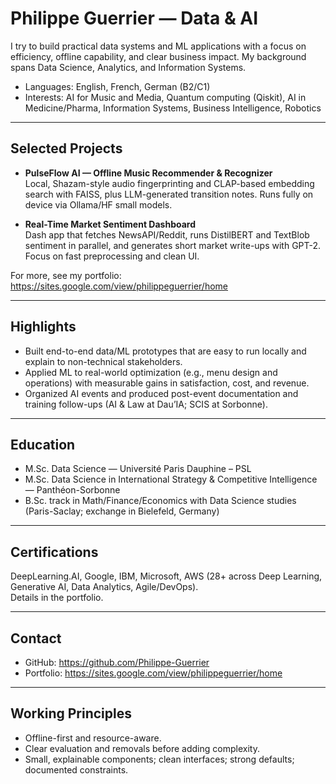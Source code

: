 # Philippe Guerrier — Data & AI
I try to build practical data systems and ML applications with a focus on efficiency, offline capability, and clear business impact. My background spans Data Science, Analytics, and Information Systems.

- Languages: English, French, German (B2/C1)
- Interests: AI for Music and Media, Quantum computing (Qiskit), AI in Medicine/Pharma, Information Systems, Business Intelligence, Robotics

---

## Selected Projects

- **PulseFlow AI — Offline Music Recommender & Recognizer**  
  Local, Shazam-style audio fingerprinting and CLAP-based embedding search with FAISS, plus LLM-generated transition notes. Runs fully on device via Ollama/HF small models.

- **Real-Time Market Sentiment Dashboard**  
  Dash app that fetches NewsAPI/Reddit, runs DistilBERT and TextBlob sentiment in parallel, and generates short market write-ups with GPT-2. Focus on fast preprocessing and clean UI.

For more, see my portfolio:  
https://sites.google.com/view/philippeguerrier/home

---

## Highlights

- Built end-to-end data/ML prototypes that are easy to run locally and explain to non-technical stakeholders.  
- Applied ML to real-world optimization (e.g., menu design and operations) with measurable gains in satisfaction, cost, and revenue.  
- Organized AI events and produced post-event documentation and training follow-ups (AI & Law at Dau’IA; SCIS at Sorbonne).

---

## Education

- M.Sc. Data Science — Université Paris Dauphine – PSL  
- M.Sc. Data Science in International Strategy & Competitive Intelligence — Panthéon-Sorbonne  
- B.Sc. track in Math/Finance/Economics with Data Science studies (Paris-Saclay; exchange in Bielefeld, Germany)

---

## Certifications

DeepLearning.AI, Google, IBM, Microsoft, AWS (28+ across Deep Learning, Generative AI, Data Analytics, Agile/DevOps).  
Details in the portfolio.

---

## Contact

- GitHub: https://github.com/Philippe-Guerrier  
- Portfolio: https://sites.google.com/view/philippeguerrier/home

---

## Working Principles

- Offline-first and resource-aware.  
- Clear evaluation and removals before adding complexity.  
- Small, explainable components; clean interfaces; strong defaults; documented constraints.
